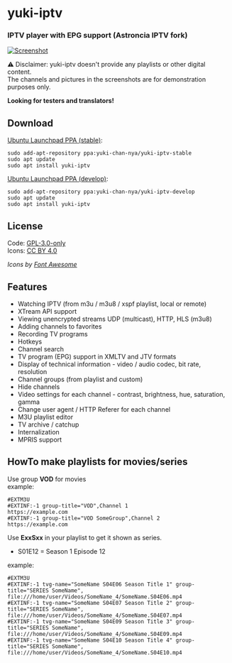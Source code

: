 # yuki-iptv
### IPTV player with EPG support (Astroncia IPTV fork)

[![Screenshot](https://gist.githubusercontent.com/yuki-chan-nya/c37f80c2cb00afbdbd98959186e1ab80/raw/71a5c9c177130154a7bd1ad31d7465096cc102bb/yuki-iptv.png)](https://gist.githubusercontent.com/yuki-chan-nya/c37f80c2cb00afbdbd98959186e1ab80/raw/71a5c9c177130154a7bd1ad31d7465096cc102bb/yuki-iptv.png)  
  
⚠️ Disclaimer: yuki-iptv doesn't provide any playlists or other digital content.  
The channels and pictures in the screenshots are for demonstration purposes only.  
  
**Looking for testers and translators!**

## Download

[Ubuntu Launchpad PPA (stable)](https://launchpad.net/~yuki-chan-nya/+archive/ubuntu/yuki-iptv-stable):  
```
sudo add-apt-repository ppa:yuki-chan-nya/yuki-iptv-stable
sudo apt update
sudo apt install yuki-iptv
```

[Ubuntu Launchpad PPA (develop)](https://launchpad.net/~yuki-chan-nya/+archive/ubuntu/yuki-iptv-develop):  
```
sudo add-apt-repository ppa:yuki-chan-nya/yuki-iptv-develop
sudo apt update
sudo apt install yuki-iptv
```

## License

Code: [GPL-3.0-only](https://github.com/yuki-chan-nya/yuki-iptv/blob/stable/COPYING)  
Icons: [CC BY 4.0](https://creativecommons.org/licenses/by/4.0/)  
  
*Icons by [Font Awesome](https://fontawesome.com/)*  

## Features

- Watching IPTV (from m3u / m3u8 / xspf playlist, local or remote)  
- XTream API support
- Viewing unencrypted streams UDP (multicast), HTTP, HLS (m3u8)  
- Adding channels to favorites  
- Recording TV programs  
- Hotkeys  
- Channel search  
- TV program (EPG) support in XMLTV and JTV formats  
- Display of technical information - video / audio codec, bit rate, resolution  
- Channel groups (from playlist and custom)  
- Hide channels  
- Video settings for each channel - contrast, brightness, hue, saturation, gamma  
- Change user agent / HTTP Referer for each channel  
- M3U playlist editor  
- TV archive / catchup  
- Internalization  
- MPRIS support  

## HowTo make playlists for movies/series
  
Use group **VOD** for movies  
example:  
  
```
#EXTM3U
#EXTINF:-1 group-title="VOD",Channel 1
https://example.com
#EXTINF:-1 group-title="VOD SomeGroup",Channel 2
https://example.com
```
  
Use **ExxSxx** in your playlist to get it shown as series.  
  
- S01E12 = Season 1 Episode 12  
  
example:  
  
```
#EXTM3U
#EXTINF:-1 tvg-name="SomeName S04E06 Season Title 1" group-title="SERIES SomeName",
file:///home/user/Videos/SomeName_4/SomeName.S04E06.mp4
#EXTINF:-1 tvg-name="SomeName S04E07 Season Title 2" group-title="SERIES SomeName",
file:///home/user/Videos/SomeName_4/SomeName.S04E07.mp4
#EXTINF:-1 tvg-name="SomeName S04E09 Season Title 3" group-title="SERIES SomeName",
file:///home/user/Videos/SomeName_4/SomeName.S04E09.mp4
#EXTINF:-1 tvg-name="SomeName S04E10 Season Title 4" group-title="SERIES SomeName",
file:///home/user/Videos/SomeName_4/SomeName.S04E10.mp4
```
